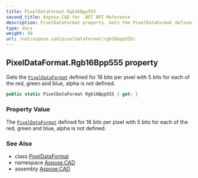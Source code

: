 ```yaml
---
title: PixelDataFormat.Rgb16Bpp555
second_title: Aspose.CAD for .NET API Reference
description: PixelDataFormat property. Gets the PixelDataFormat defined for 16 bits per pixel with 5 bits for each of the red green and blue alpha is not defined
type: docs
weight: 40
url: /net/aspose.cad/pixeldataformat/rgb16bpp555/
---
```

## PixelDataFormat.Rgb16Bpp555 property

Gets the [`PixelDataFormat`](../) defined for 16 bits per pixel with 5 bits for each of the red, green and blue, alpha is not defined.

```csharp
public static PixelDataFormat Rgb16Bpp555 { get; }
```

### Property Value

The [`PixelDataFormat`](../) defined for 16 bits per pixel with 5 bits for each of the red, green and blue, alpha is not defined.

### See Also

* class [PixelDataFormat](../)
* namespace [Aspose.CAD](../../pixeldataformat/)
* assembly [Aspose.CAD](../../../)


